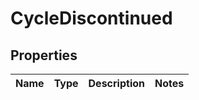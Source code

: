 
# CycleDiscontinued

## Properties
| Name | Type | Description | Notes |
| ------------ | ------------- | ------------- | ------------- |



